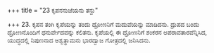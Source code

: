 +++
title = "23 ಕೃಪನನುಜೆಯನು ತನ್ದು"

+++
23. ಕೃಪನ ತಂಗಿ ಕೃಪೆಯನ್ನು ತಂದು ದ್ರೋಣನಿಗೆ ಮದುವೆಯನ್ನು ಮಾಡಿದನು. ದ್ರುಪದ ಬಂದು ದ್ರೋಣನೊಂದಿಗೆ ಧನುರ್ವೇದವನ್ನು ಕಲಿತನು. ಕೃಪೆಯಲ್ಲಿ ಈ ದ್ರೋಣನಿಗೆ ಶಂಕರನ ಅಪರಾವತಾರವೆನ್ನಿಸಿದ, ಯುದ್ಧದಲ್ಲಿ ನಿಪುಣನಾದ ಅಶ್ವತ್ಥಾಮನು ಭಾರದ್ವಾಜ ಗೋತ್ರದಲ್ಲಿ ಜನಿಸಿದನು.